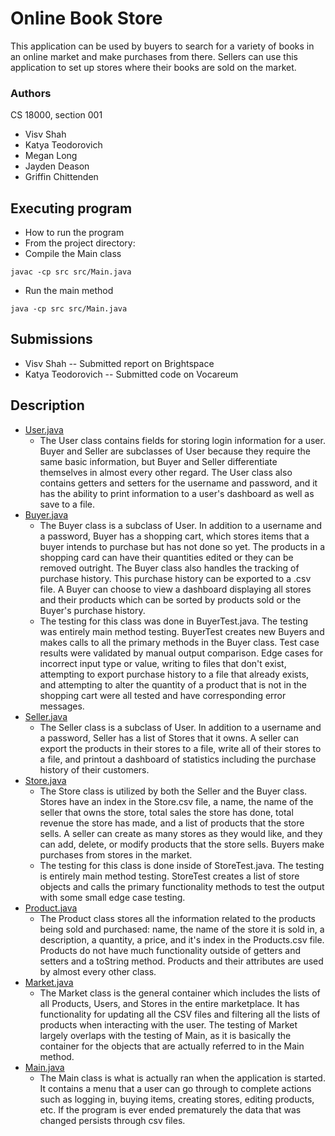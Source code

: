 # Online Book Store

This application can be used by buyers to search for a variety of books in an online market and make purchases from
there. Sellers can use this application to set up stores where their books are sold on the market.

### Authors

CS 18000, section 001
* Visv Shah
* Katya Teodorovich
* Megan Long
* Jayden Deason
* Griffin Chittenden

## Executing program

* How to run the program
* From the project directory:
* Compile the Main class

```
javac -cp src src/Main.java
```

* Run the main method

```
java -cp src src/Main.java
```

## Submissions

* Visv Shah -- Submitted report on Brightspace
* Katya Teodorovich -- Submitted code on Vocareum

## Description

* [User.java](src/User.java)
    * The User class contains fields for storing login information for a user. Buyer and Seller are subclasses of User
      because they require the same basic information, but Buyer and Seller differentiate themselves in almost every
      other regard. The User class also contains getters and setters for the username and password, and it has the
      ability to print information to a user's dashboard as well as save to a file.
* [Buyer.java](src/Buyer.java)
    * The Buyer class is a subclass of User. In addition to a username and a password, Buyer has a shopping cart, which
      stores items that a buyer intends to purchase but has not done so yet. The products in a shopping card can have
      their quantities edited or they can be removed outright. The Buyer class also handles the tracking of purchase 
      history. This purchase history can be exported to a .csv file. A Buyer can choose to view a dashboard displaying
      all stores and their products which can be sorted by products sold or the Buyer's purchase history.
    * The testing for this class was done in BuyerTest.java. The testing was entirely main method testing. BuyerTest 
      creates new Buyers and makes calls to all the primary methods in the Buyer class. Test case results were validated
      by manual output comparison. Edge cases for incorrect input type or value, writing to files that don't exist, 
      attempting to export purchase history to a file that already exists, and attempting to alter the quantity of a product
      that is not in the shopping cart were all tested and have corresponding error messages. 
* [Seller.java](src/Seller.java)
    * The Seller class is a subclass of User. In addition to a username and a password, Seller has a list of Stores that
      it owns. A seller can export the products in their stores to a file, write all of their stores to a file, and
      printout a dashboard of statistics including the purchase history of their customers.
* [Store.java](src/Store.java)
    * The Store class is utilized by both the Seller and the Buyer class. Stores have an index in the Store.csv file, a
      name, the name of the seller that owns the store, total sales the store has done, total revenue the store has
      made, and a list of products that the store sells. A seller can create as many stores as they would like, and they
      can add, delete, or modify products that the store sells. Buyers make purchases from stores in the market.
    * The testing for this class is done inside of StoreTest.java. The testing is entirely main method testing. StoreTest
      creates a list of store objects and calls the primary functionality methods to test the output with some small edge
      case testing.
* [Product.java](src/Product.java)
    * The Product class stores all the information related to the products being sold and purchased: name, the name of
      the store it is sold in, a description, a quantity, a price, and it's index in the Products.csv file. Products do
      not have much functionality outside of getters and setters and a toString method. Products and their attributes
      are used by almost every other class.
* [Market.java](src/Market.java)
    * The Market class is the general container which includes the lists of all Products, Users, and Stores in the
      entire marketplace. It has functionality for updating all the CSV files and filtering all the lists of products
      when interacting with the user. The testing of Market largely overlaps with the testing of Main, as it is
      basically the container for the objects that are actually referred to in the Main method. 
* [Main.java](src/Main.java)
    * The Main class is what is actually ran when the application is started. It contains a menu that a user can go
      through to complete actions such as logging in, buying items, creating stores, editing products, etc. If the
      program is ever ended prematurely the data that was changed persists through csv files.

